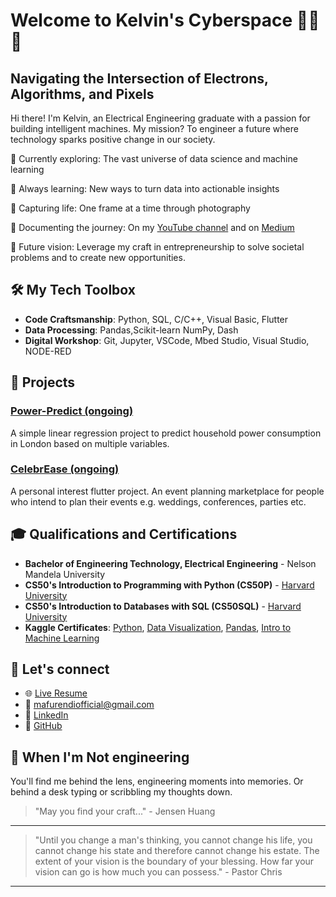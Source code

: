 # Welcome to Kelvin's Cyberspace 👨‍💻🌌

## Navigating the Intersection of Electrons, Algorithms, and Pixels

Hi there! I'm Kelvin, an Electrical Engineering graduate with a passion for building intelligent machines. My mission? To engineer a future where technology sparks positive change in our society.

🔭 Currently exploring: The vast universe of data science and machine learning

🌱 Always learning: New ways to turn data into actionable insights

📸 Capturing life: One frame at a time through photography

🎥 Documenting the journey: On my [YouTube channel](your-youtube-link) and on [Medium]()

🚀 Future vision: Leverage my craft in entrepreneurship to solve societal problems and to create new opportunities.

## 🛠 My Tech Toolbox

- **Code Craftsmanship**: Python, SQL, C/C++, Visual Basic, Flutter 
- **Data Processing**: Pandas,Scikit-learn NumPy, Dash
- **Digital Workshop**: Git, Jupyter, VSCode, Mbed Studio, Visual Studio, NODE-RED

## 🚀 Projects

### [Power-Predict (ongoing)](link-to-project-repo)
A simple linear regression project to predict household power consumption in London based on multiple variables.


### [CelebrEase (ongoing)](link-to-project-repo)
A personal interest flutter project. An event planning marketplace for people who intend to plan their events e.g. weddings, conferences, parties etc.

## 🎓 Qualifications and Certifications 

- **Bachelor of Engineering Technology, Electrical Engineering** - Nelson Mandela University
- **CS50's Introduction to Programming with Python (CS50P)** - [Harvard University](https://cs50.harvard.edu/python/)
- **CS50's Introduction to Databases with SQL (CS50SQL)** - [Harvard University](https://cs50.harvard.edu/sql/)
- **Kaggle Certificates**: [Python](link), [Data Visualization](link), [Pandas](link), [Intro to Machine Learning](link)

## 📡 Let's connect 

- 🌐 [Live Resume](https://kelvin-mafurendi.github.io/)
- 📧 mafurendiofficial@gmail.com
- 🔗 [LinkedIn](https://www.linkedin.com/in/kelvin-mafurendi-4a3637233/)
- 🐙 [GitHub](https://github.com/Kelvin-Mafurendi)

## 📸 When I'm Not engineering 

You'll find me behind the lens, engineering moments into memories. Or behind a desk typing or scribbling my thoughts down.

> "May you find your craft..." - Jensen Huang 

---
> "Until you change a man's thinking, you cannot change his life, you cannot change his state and therefore cannot change his estate.
The extent of your vision is the boundary of your blessing. How far your vision can go is how much you can possess." - Pastor Chris

---